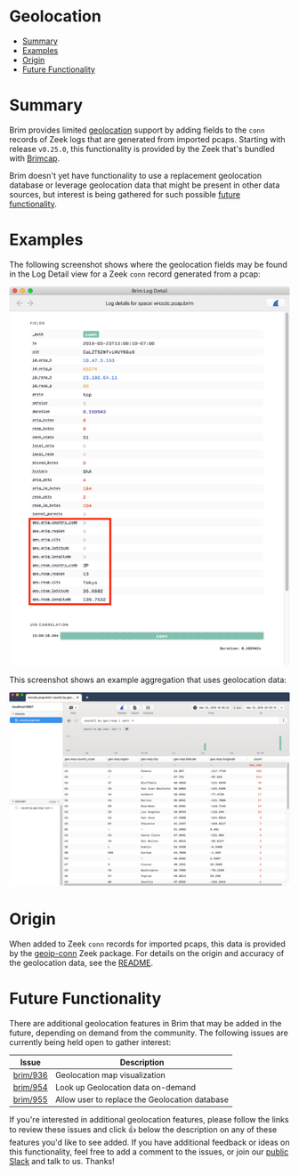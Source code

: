 # Geolocation

- [Summary](#summary)
- [Examples](#examples)
- [Origin](#origin)
- [Future Functionality](#future-functionality)

# Summary

Brim provides limited [geolocation](https://en.wikipedia.org/wiki/Geolocation)
support by adding fields to the `conn` records of Zeek logs that are generated
from imported pcaps. Starting with release `v0.25.0`, this functionality is
provided by the Zeek that's bundled with
[Brimcap](https://github.com/brimdata/brimcap#usage-with-brim-desktop-app).

Brim doesn't yet have functionality to use a replacement geolocation database
or leverage geolocation data that might be present in other data sources, but
interest is being gathered for such possible [future functionality](#future-functionality).

# Examples

The following screenshot shows where the geolocation fields may be found in the Log Detail view for a Zeek `conn` record generated from a pcap:

![Geolocation in Log Detail](media/Geolocation-Log-Detail.png)

This screenshot shows an example aggregation that uses geolocation data:

![Geolocation Aggregation](media/Geolocation-Aggregation.png)

# Origin

When added to Zeek `conn` records for imported pcaps, this data is provided
by the [geoip-conn](https://github.com/brimdata/geoip-conn) Zeek package. For
details on the origin and accuracy of the geolocation data, see the
[README](https://github.com/brimdata/geoip-conn/blob/master/README.md).

# Future Functionality

There are additional geolocation features in Brim that may be added in the future, depending on demand from the community.
The following issues are currently being held open to gather interest:

| **Issue**                                               |**Description**                                 |
|---------------------------------------------------------|------------------------------------------------|
| [brim/936](https://github.com/brimdata/brim/issues/936) | Geolocation map visualization                  |
| [brim/954](https://github.com/brimdata/brim/issues/954) | Look up Geolocation data on-demand             |
| [brim/955](https://github.com/brimdata/brim/issues/955) | Allow user to replace the Geolocation database |

If you're interested in additional geolocation features, please follow the links to review these issues and click :+1: below the
description on any of these features you'd like to see added. If you have additional feedback or ideas on this functionality,
feel free to add a comment to the issues, or join our
[public Slack](https://www.brimsecurity.com/join-slack/) and talk to us. Thanks!
